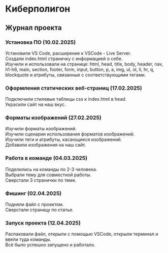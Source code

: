# Киберполигон

## Журнал проекта

### Установка ПО (10.02.2025)
Установили VS Code, расширение к VSCode - Live Server.  
Создали index.html страничку с информацией о себе.  
Изучили и использовали на странице: html, head, title, body, header, nav, h1-h6, main, section, footer, form, input, button, p, a, img, ul, ol, li, hr, q, blockquote и атрибуты, связанные с соответствующими тегами.

### Оформления статических веб-страниц (17.02.2025)
Подключили стилевые таблицы css к index.html в head.  
Украсили сайт на наш вкус.

### Форматы изображений (27.02.2025)
Изучили форматы изображений.  
Изучили сценарии использования форматов изображений.  
Изучили теги и атрибуты, касающиеся изображений.  
Добавили изображения на наш сайт.

### Работа в команде (04.03.2025)
Поделились на команды по 2-3 человека.  
Выбрали тему для совместной работы.  
Сверстали 3 странички по теме.

### Фишинг (02.04.2025)
Подняли файл с проектом.  
Сверстали страницу по статье.

### Запуск проекта (12.04.2025)
Распаковали файл, открыли с помощью VSCode, открыли терминал и ввели туда команды.  
Всё было успешно запущено и работало.
